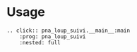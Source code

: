 # Usage

```{eval-rst}
.. click:: pna_loup_suivi.__main__:main
    :prog: pna_loup_suivi
    :nested: full
```
